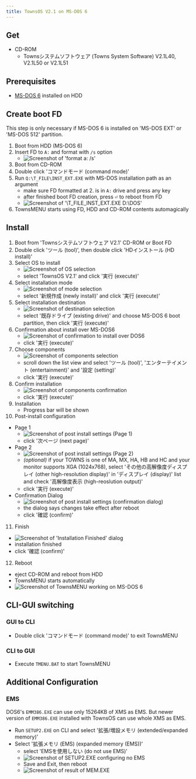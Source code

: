 ```yaml
---
title: TownsOS V2.1 on MS-DOS 6
---
```


## Get

- CD-ROM
    - Townsシステムソフトウェア (Towns System Software) V2.1L40, V2.1L50 or V2.1L51

## Prerequisites

- [MS-DOS 6](./dos6.md) installed on HDD

## Create boot FD

This step is only necessary if MS-DOS 6 is installed on 'MS-DOS EXT' or 'MS-DOS 512' partition.

1. Boot from HDD (MS-DOS 6)
2. Insert FD to `A:` and format with `/s` option
   - ![Screenshot of 'format a: /s'](./tos-dos6-images/boot-fd-format.png)
3. Boot from CD-ROM
4. Double click 'コマンドモード (command mode)'
5. Run `Q:\T_FILE\INST_EXT.EXE` with MS-DOS installation path as an argument
   - make sure FD formatted at 2. is in `A:` drive and press any key
   - after finished boot FD creation, press <kbd>⏎</kbd> to reboot from FD
   - ![Screenshot of '\T_FILE_INST_EXT.EXE D:\DOS'](./tos-dos6-images/boot-fd-inst_ext.png)
6. TownsMENU starts using FD, HDD and CD-ROM contents automagically

## Install

1. Boot from 'Townsシステムソフトウェア V2.1' CD-ROM or Boot FD
2. Double click 'ツール (tool)', then double click 'HDインストール (HD install)'
3. Select OS to install
   - ![Screenshot of OS selection](./tos-dos6-images/os-selection.png)
   - select 'TownsOS V2.1' and click '実行 (execute)'
4. Select installation mode
   - ![Screenshot of mode selection](./tos-dos6-images/mode-selection.png)
   - select '新規作成 (newly install)' and click '実行 (execute)'
5. Select installation destination
   - ![Screenshot of destination selection](./tos-dos6-images/destination-selection.png)
   - select '既存ドライブ (existing drive)' and choose MS-DOS 6 boot partition, then click '実行 (execute)'
6. Confirmation about install over MS-DOS6
   - ![Screenshot of confirmation to install over DOS6](./tos-dos6-images/dos6-confirmation.png)
   - click '実行 (execute)'
7. Choose components
   - ![Screenshot of components selection](./tos-dos6-images/components-selection.png)
   - scroll down the list view and select 'ツール (tool)', 'エンターテイメント (entertainment)' and '設定 (setting)'
   - click '実行 (execute)'
8. Confirm installation
   - ![Screenshot of components confirmation](./tos-dos6-images/components-confirmation.png)
   - click '実行 (execute)'
9. Installation
   - Progress bar will be shown
10. Post-install configuration
   - Page 1
      - ![Screenshot of post install settings (Page 1)](./tos-dos6-images/post-install-1.png)
      - click '次ページ (next page)'
   - Page 2
      - ![Screenshot of post install settings (Page 2)](./tos-dos6-images/post-install-2.png)
      - *(optional)* if your TOWNS is one of MA, MX, HA, HB and HC and your monitor supports XGA (1024x768), select 'その他の高解像度ディスプレイ (other high-resolution display)' in 'ディスプレイ (display)' list and check '高解像度表示 (high-reoslution output)'
      - click '実行 (execute)'
   - Confirmation Dialog
      - ![Screenshot of post install settings (confirmation dialog)](./tos-dos6-images/post-install-message.png)
      - the dialog says changes take effect after reboot
      - click '確認 (confirm)'
11. Finish
   - ![Screenshot of 'Installation Finished' dialog](./tos-dos6-images/finished-message.png)
   - installation finished
   - click '確認 (confirm)'
12. Reboot
   - eject CD-ROM and reboot from HDD
   - TownsMENU starts automatically
   - ![Screenshot of TownsMENU working on MS-DOS 6](./tos-dos6-images/tos-on-dos6.png)

## CLI-GUI switching

### GUI to CLI

- Double click 'コマンドモード (command mode)' to exit TownsMENU

### CLI to GUI

- Execute `TMENU.BAT` to start TownsMENU

## Additional Configuration

### EMS

DOS6's `EMM386.EXE` can use only 15264KB of XMS as EMS.
But newer version of `EMM386.EXE` installed with TownsOS can use whole XMS as EMS.

- Run `SETUP2.EXE` on CLI and select '拡張/増設メモリ (extended/expanded memory)'
- Select '拡張メモリ (EMS) (expanded memory (EMS))'
   - select 'EMSを使用しない (do not use EMS)'
   - ![Screenshot of SETUP2.EXE configuring no EMS](./tos-dos6-images/ems-setup2.png)
   - Save and Exit, then reboot
   - ![Screenshot of result of MEM.EXE](./tos-dos6-images/ems-mem.png)

